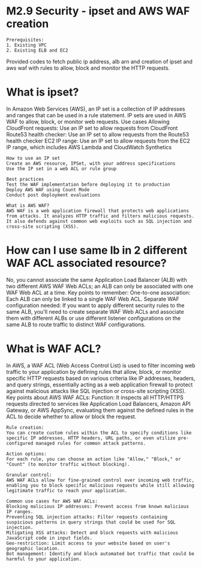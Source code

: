 # M2.9 Security - ipset and AWS WAF creation
    Prerequisites:
    1. Existing VPC
    2. Existing ELB and EC2

Provided codes to fetch public ip address, alb arn and creation of ipset and aws waf with rules to allow, block and monitor the HTTP requests.

# What is ipset?
In Amazon Web Services (AWS), an IP set is a collection of IP addresses and ranges that can be used in a rule statement. IP sets are used in AWS WAF to allow, block, or monitor web requests. 
    Use cases 
    Allowing CloudFront requests: Use an IP set to allow requests from CloudFront
    Route53 health checker: Use an IP set to allow requests from the Route53 health checker
    EC2 IP range: Use an IP set to allow requests from the EC2 IP range, which includes AWS Lambda and CloudWatch Synthetics
    
    How to use an IP set 
    Create an AWS resource, IPSet, with your address specifications
    Use the IP set in a web ACL or rule group
    
    Best practices 
    Test the WAF implementation before deploying it to production
    Deploy AWS WAF using Count Mode
    Conduct post deployment evaluations
    
    What is AWS WAF?
    AWS WAF is a web application firewall that protects web applications from attacks. It analyzes HTTP traffic and filters malicious requests. It also defends against common web exploits such as SQL injection and cross-site scripting (XSS). 

# How can I use same lb in 2 different WAF ACL associated resource?
No, you cannot associate the same Application Load Balancer (ALB) with two different AWS WAF Web ACLs; an ALB can only be associated with one WAF Web ACL at a time. 
    Key points to remember:
    One-to-one association: Each ALB can only be linked to a single WAF Web ACL.
    Separate WAF configuration needed: If you want to apply different security rules to the same ALB, you'll need to create separate WAF Web ACLs and associate them with different ALBs or use different listener configurations on the same ALB to route traffic to distinct WAF configurations. 

# What is WAF ACL?
In AWS, a WAF ACL (Web Access Control List) is used to filter incoming web traffic to your application by defining rules that allow, block, or monitor specific HTTP requests based on various criteria like IP addresses, headers, and query strings, essentially acting as a web application firewall to protect against malicious attacks like SQL injection or cross-site scripting (XSS). 
    Key points about AWS WAF ACLs:
    Function:
    It inspects all HTTP/HTTPS requests directed to services like Application Load Balancers, Amazon API Gateway, or AWS AppSync, evaluating them against the defined rules in the ACL to decide whether to allow or block the request. 
    
    Rule creation:
    You can create custom rules within the ACL to specify conditions like specific IP addresses, HTTP headers, URL paths, or even utilize pre-configured managed rules for common attack patterns. 
    
    Action options:
    For each rule, you can choose an action like "Allow," "Block," or "Count" (to monitor traffic without blocking). 
    
    Granular control:
    AWS WAF ACLs allow for fine-grained control over incoming web traffic, enabling you to block specific malicious requests while still allowing legitimate traffic to reach your application. 
    
    Common use cases for AWS WAF ACLs:
    Blocking malicious IP addresses: Prevent access from known malicious IP ranges. 
    Preventing SQL injection attacks: Filter requests containing suspicious patterns in query strings that could be used for SQL injection. 
    Mitigating XSS attacks: Detect and block requests with malicious JavaScript code in input fields. 
    Geo-restriction: Limit access to your website based on user's geographic location. 
    Bot management: Identify and block automated bot traffic that could be harmful to your application. 

